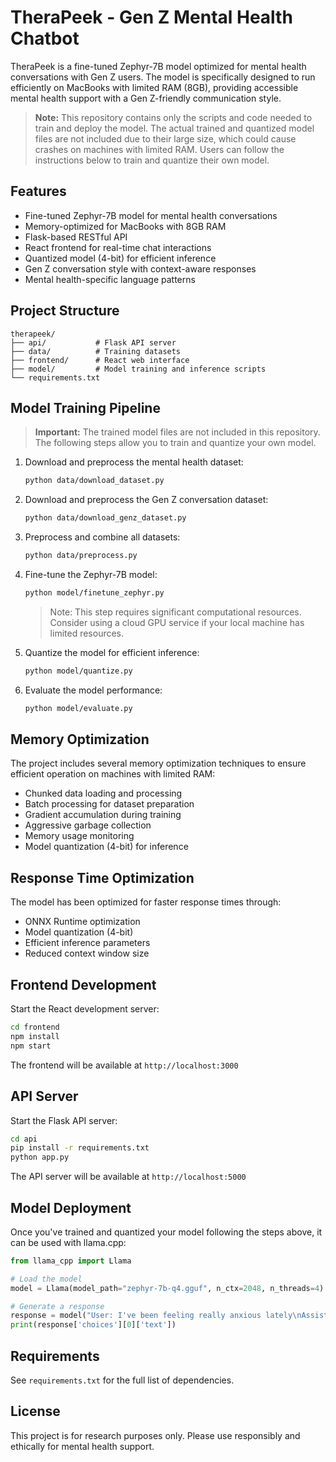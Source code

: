 # TheraPeek - Gen Z Mental Health Chatbot

TheraPeek is a fine-tuned Zephyr-7B model optimized for mental health conversations with Gen Z users. The model is specifically designed to run efficiently on MacBooks with limited RAM (8GB), providing accessible mental health support with a Gen Z-friendly communication style.

> **Note:** This repository contains only the scripts and code needed to train and deploy the model. The actual trained and quantized model files are not included due to their large size, which could cause crashes on machines with limited RAM. Users can follow the instructions below to train and quantize their own model.

## Features

- Fine-tuned Zephyr-7B model for mental health conversations
- Memory-optimized for MacBooks with 8GB RAM
- Flask-based RESTful API
- React frontend for real-time chat interactions
- Quantized model (4-bit) for efficient inference
- Gen Z conversation style with context-aware responses
- Mental health-specific language patterns

## Project Structure

```
therapeek/
├── api/           # Flask API server
├── data/          # Training datasets
├── frontend/      # React web interface
├── model/         # Model training and inference scripts
└── requirements.txt
```

## Model Training Pipeline

> **Important:** The trained model files are not included in this repository. The following steps allow you to train and quantize your own model.

1. Download and preprocess the mental health dataset:
   ```bash
   python data/download_dataset.py
   ```

2. Download and preprocess the Gen Z conversation dataset:
   ```bash
   python data/download_genz_dataset.py
   ```

3. Preprocess and combine all datasets:
   ```bash
   python data/preprocess.py
   ```

4. Fine-tune the Zephyr-7B model:
   ```bash
   python model/finetune_zephyr.py
   ```
   > Note: This step requires significant computational resources. Consider using a cloud GPU service if your local machine has limited resources.

5. Quantize the model for efficient inference:
   ```bash
   python model/quantize.py
   ```

6. Evaluate the model performance:
   ```bash
   python model/evaluate.py
   ```

## Memory Optimization

The project includes several memory optimization techniques to ensure efficient operation on machines with limited RAM:

- Chunked data loading and processing
- Batch processing for dataset preparation
- Gradient accumulation during training
- Aggressive garbage collection
- Memory usage monitoring
- Model quantization (4-bit) for inference

## Response Time Optimization

The model has been optimized for faster response times through:

- ONNX Runtime optimization
- Model quantization (4-bit)
- Efficient inference parameters
- Reduced context window size

## Frontend Development

Start the React development server:

```bash
cd frontend
npm install
npm start
```

The frontend will be available at `http://localhost:3000`

## API Server

Start the Flask API server:

```bash
cd api
pip install -r requirements.txt
python app.py
```

The API server will be available at `http://localhost:5000`

## Model Deployment

Once you've trained and quantized your model following the steps above, it can be used with llama.cpp:

```python
from llama_cpp import Llama

# Load the model
model = Llama(model_path="zephyr-7b-q4.gguf", n_ctx=2048, n_threads=4)

# Generate a response
response = model("User: I've been feeling really anxious lately\nAssistant:", max_tokens=150)
print(response['choices'][0]['text'])
```

## Requirements

See `requirements.txt` for the full list of dependencies.

## License

This project is for research purposes only. Please use responsibly and ethically for mental health support.
